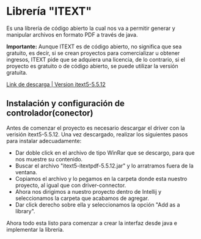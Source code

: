 # Librería "ITEXT"

Es una librería de código abierto la cual nos va a permitir generar y manipular archivos en formato PDF
a través de java.

**Importante:** Aunque ITEXT es de código abierto, no significa que sea gratuito, es decír, si
se crean proyectos para comercializar u obtener ingresos, ITEXT pide que se adquiera una licencia,
de lo contrario, si el proyecto es gratuito o de código abierto, se puede utilizar la versión gratuita.

[Link de descarga | Version itext5-5.5.12](https://mega.nz/file/lJozxCDb#siW6qarBVy8etqnBTIEkC8fCqkgsOAcu4gysK41GFNc)

## Instalación y configuración de controlador(conector)

Antes de comenzar el proyecto es necesario descargar el driver con la verisión itext5-5.5.12. Una vez
descargado, realizar los siguientes pasos para instalar adecuadamente:
- Dar doble click en el archivo de tipo WinRar que se descargo, para que nos muestre su contenido.
- Buscar el archivo "itext5-itextpdf-5.5.12.jar" y lo arratramos fuera de la ventana.
- Copiamos el archivo y lo pegamos en la carpeta donde esta nuestro proyecto, al igual que con driver-connector.
- Ahora nos dirigimos a nuestro proyecto dentro de Intellij y seleccionamos la carpeta que acabamos de agregar.
- Dar click derecho sobre ella y seleccionamos la opción "Add as a library".

Ahora todo esta listo para comenzar a crear la interfaz desde java e implementar la librería.


